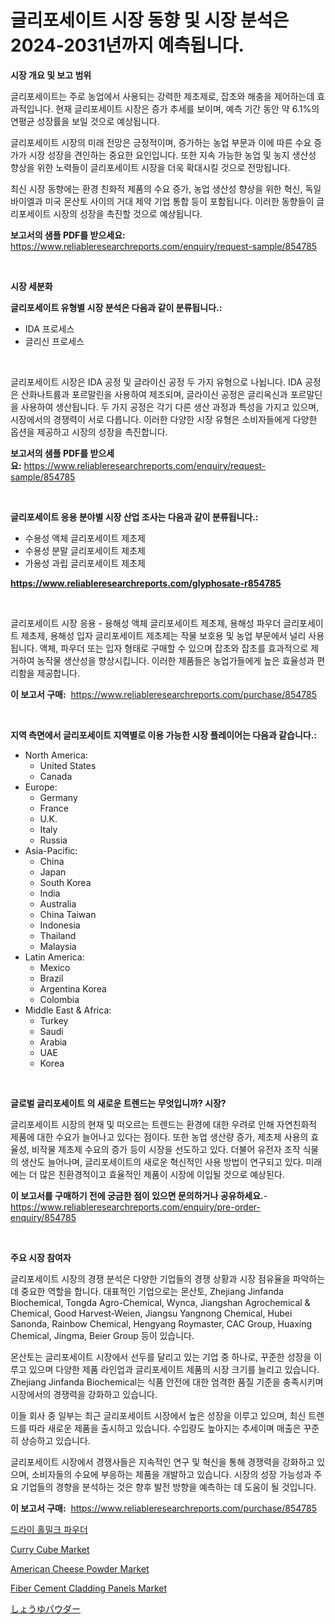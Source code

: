 <p><h1>글리포세이트 시장 동향 및 시장 분석은 2024-2031년까지 예측됩니다.</h1></p><p><strong>시장 개요 및 보고 범위</strong></p>
<p><p>글리포세이트는 주로 농업에서 사용되는 강력한 제초제로, 잡초와 해충을 제어하는데 효과적입니다. 현재 글리포세이트 시장은 증가 추세를 보이며, 예측 기간 동안 약 6.1%의 연평균 성장률을 보일 것으로 예상됩니다.</p><p>글리포세이트 시장의 미래 전망은 긍정적이며, 증가하는 농업 부문과 이에 따른 수요 증가가 시장 성장을 견인하는 중요한 요인입니다. 또한 지속 가능한 농업 및 농지 생산성 향상을 위한 노력들이 글리포세이트 시장을 더욱 확대시킬 것으로 전망됩니다.</p><p>최신 시장 동향에는 환경 친화적 제품의 수요 증가, 농업 생산성 향상을 위한 혁신, 독일 바이엘과 미국 몬산토 사이의 거대 제약 기업 통합 등이 포함됩니다. 이러한 동향들이 글리포세이트 시장의 성장을 촉진할 것으로 예상됩니다.</p></p>
<p><strong>보고서의 샘플 PDF를 받으세요:</strong> <a href="https://www.reliableresearchreports.com/enquiry/request-sample/854785">https://www.reliableresearchreports.com/enquiry/request-sample/854785</a></p>
<p>&nbsp;</p>
<p><strong>시장 세분화</strong></p>
<p><strong>글리포세이트 유형별 시장 분석은 다음과 같이 분류됩니다.:</strong></p>
<p><ul><li>IDA 프로세스</li><li>글리신 프로세스</li></ul></p>
<p>&nbsp;</p>
<p><p>글리포세이트 시장은 IDA 공정 및 글라이신 공정 두 가지 유형으로 나뉩니다. IDA 공정은 산화나트륨과 포르말린을 사용하여 제조되며, 글라이신 공정은 글리옥신과 포르말딘을 사용하여 생산됩니다. 두 가지 공정은 각기 다른 생산 과정과 특성을 가지고 있으며, 시장에서의 경쟁력이 서로 다릅니다. 이러한 다양한 시장 유형은 소비자들에게 다양한 옵션을 제공하고 시장의 성장을 촉진합니다.</p></p>
<p><strong>보고서의 샘플 PDF를 받으세요:</strong>&nbsp;<a href="https://www.reliableresearchreports.com/enquiry/request-sample/854785">https://www.reliableresearchreports.com/enquiry/request-sample/854785</a></p>
<p>&nbsp;</p>
<p><strong> 글리포세이트 응용 분야별 시장 산업 조사는 다음과 같이 분류됩니다.:</strong></p>
<p><ul><li>수용성 액체 글리포세이트 제초제</li><li>수용성 분말 글리포세이트 제초제</li><li>가용성 과립 글리포세이트 제초제</li></ul></p>
<p><strong><a href="https://www.reliableresearchreports.com/glyphosate-r854785">https://www.reliableresearchreports.com/glyphosate-r854785</a></strong></p>
<p>&nbsp;</p>
<p><p>글리포세이트 시장 응용 - 용해성 액체 글리포세이트 제초제, 용해성 파우더 글리포세이트 제초제, 용해성 입자 글리포세이트 제초제는 작물 보호용 및 농업 부문에서 널리 사용됩니다. 액체, 파우더 또는 입자 형태로 구매할 수 있으며 잡초와 잡초를 효과적으로 제거하여 농작물 생산성을 향상시킵니다. 이러한 제품들은 농업가들에게 높은 효율성과 편리함을 제공합니다.</p></p>
<p><strong>이 보고서 구매:</strong>&nbsp; <a href="https://www.reliableresearchreports.com/purchase/854785">https://www.reliableresearchreports.com/purchase/854785</a></p>
<p>&nbsp;</p>
<p><strong>지역 측면에서 글리포세이트 지역별로 이용 가능한 시장 플레이어는 다음과 같습니다.:</strong></p>
<p><ul>
    <li>
        North America:
        <ul>
            <li>United States</li>
            <li>Canada</li>
        </ul>
    </li>
    <li>
        Europe:
        <ul>
            <li>Germany</li>
            <li>France</li>
            <li>U.K.</li>
            <li>Italy</li>
            <li>Russia</li>
        </ul>
    </li>
    <li>
        Asia-Pacific:
        <ul>
            <li>China</li>
            <li>Japan</li>
            <li>South Korea</li>
            <li>India</li>
            <li>Australia</li>
            <li>China Taiwan</li>
            <li>Indonesia</li>
            <li>Thailand</li>
            <li>Malaysia</li>
        </ul>
    </li>
    <li>
        Latin America:
        <ul>
            <li>Mexico</li>
            <li>Brazil</li>
            <li>Argentina Korea</li>
            <li>Colombia</li>
        </ul>
    </li>
    <li>
        Middle East & Africa:
        <ul>
            <li>Turkey</li>
            <li>Saudi</li>
            <li>Arabia</li>
            <li>UAE</li>
            <li>Korea</li>
        </ul>
    </li>
    </ul></p>
<p>&nbsp;</p>
<p><strong>글로벌 글리포세이트 의 새로운 트렌드는 무엇입니까? 시장?</strong></p>
<p><p>글리포세이트 시장의 현재 및 떠오르는 트렌드는 환경에 대한 우려로 인해 자연친화적 제품에 대한 수요가 늘어나고 있다는 점이다. 또한 농업 생산량 증가, 제초제 사용의 효율성, 비작물 제초제 수요의 증가 등이 시장을 선도하고 있다. 더불어 유전자 조작 식물의 생산도 늘어나며, 글리포세이트의 새로운 혁신적인 사용 방법이 연구되고 있다. 미래에는 더 많은 친환경적이고 효율적인 제품이 시장에 이입될 것으로 예상된다.</p></p>
<p><strong>이 보고서를 구매하기 전에 궁금한 점이 있으면 문의하거나 공유하세요.</strong>- <a href="https://www.reliableresearchreports.com/enquiry/pre-order-enquiry/854785">https://www.reliableresearchreports.com/enquiry/pre-order-enquiry/854785</a></p>
<p>&nbsp;</p>
<p><strong>주요 시장 참여자</strong></p>
<p><p>글리포세이트 시장의 경쟁 분석은 다양한 기업들의 경쟁 상황과 시장 점유율을 파악하는 데 중요한 역할을 합니다. 대표적인 기업으로는 몬산토, Zhejiang Jinfanda Biochemical, Tongda Agro-Chemical, Wynca, Jiangshan Agrochemical & Chemical, Good Harvest-Weien, Jiangsu Yangnong Chemical, Hubei Sanonda, Rainbow Chemical, Hengyang Roymaster, CAC Group, Huaxing Chemical, Jingma, Beier Group 등이 있습니다.</p><p>몬산토는 글리포세이트 시장에서 선두를 달리고 있는 기업 중 하나로, 꾸준한 성장을 이루고 있으며 다양한 제품 라인업과 글리포세이트 제품의 시장 크기를 늘리고 있습니다. Zhejiang Jinfanda Biochemical는 식품 안전에 대한 엄격한 품질 기준을 충족시키며 시장에서의 경쟁력을 강화하고 있습니다.</p><p>이들 회사 중 일부는 최근 글리포세이트 시장에서 높은 성장을 이루고 있으며, 최신 트렌드를 따라 새로운 제품을 출시하고 있습니다. 수입량도 높아지는 추세이며 매출은 꾸준히 상승하고 있습니다.</p><p>글리포세이트 시장에서 경쟁사들은 지속적인 연구 및 혁신을 통해 경쟁력을 강화하고 있으며, 소비자들의 수요에 부응하는 제품을 개발하고 있습니다. 시장의 성장 가능성과 주요 기업들의 경향을 분석하는 것은 향후 발전 방향을 예측하는 데 도움이 될 것입니다.</p></p>
<p><strong>이 보고서 구매:</strong>&nbsp;&nbsp;<a href="https://www.reliableresearchreports.com/purchase/854785">https://www.reliableresearchreports.com/purchase/854785</a></p>
<p><p><a href="https://medium.com/@aidenreinger/%EA%B1%B4%EC%A1%B0-%EC%86%8C%ED%94%BC%EC%9A%B0%EC%9C%A0-%EA%B0%80%EB%A3%A8-%EC%8B%9C%EC%9E%A5%EC%9D%98-%ED%81%AC%EA%B8%B0%EB%8A%94-%EA%B8%80%EB%A1%9C%EB%B2%8C-%EC%82%B0%EC%97%85%EC%97%90%EC%84%9C-%EA%B0%80%EC%9E%A5-%EC%A2%8B%EC%9D%80-%EB%A7%88%EC%BC%80%ED%8C%85-%EC%B1%84%EB%84%90%EC%9D%84-%EB%B3%B4%EC%97%AC%EC%A4%8D%EB%8B%88%EB%8B%A4-58b346bb0c40">드라이 홀밀크 파우더</a></p><p><a href="https://github.com/sofayahoo2023/Market-Research-Report-List-4/blob/main/curry-cube-market.md">Curry Cube Market</a></p><p><a href="https://github.com/joannesouthgate/Market-Research-Report-List-2/blob/main/american-cheese-powder-market.md">American Cheese Powder Market</a></p><p><a href="https://issuu.com/reportprime-2/docs/fiber-cement-cladding-panels-market-size-2030.pptx">Fiber Cement Cladding Panels Market</a></p><p><a href="https://github.com/oqxogxyvqe90775/Market-Research-Report-List-1/blob/main/377079418068.md">しょうゆパウダー</a></p></p>
